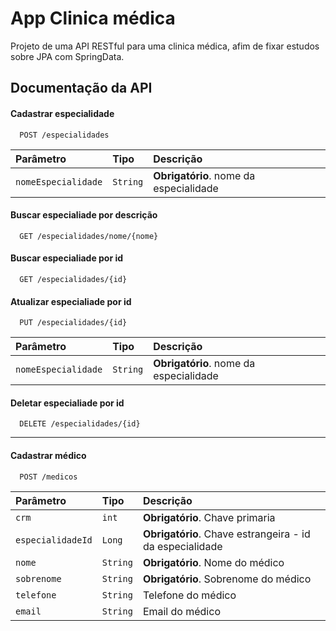 
# App Clinica médica

Projeto de uma API RESTful para uma clinica médica, afim de fixar estudos sobre JPA com SpringData.




## Documentação da API



#### Cadastrar especialidade

```http
  POST /especialidades
```

| Parâmetro           | Tipo     | Descrição                                                |
|:--------------------|:---------|:---------------------------------------------------------|
| `nomeEspecialidade` | `String` | **Obrigatório**.  nome da especialidade                  |



#### Buscar especialiade por descrição

```http
  GET /especialidades/nome/{nome}
```


#### Buscar especialiade por id

```http
  GET /especialidades/{id}
```

#### Atualizar especialiade por id

```http
  PUT /especialidades/{id}
```
| Parâmetro           | Tipo     | Descrição                                                |
|:--------------------|:---------|:---------------------------------------------------------|
| `nomeEspecialidade` | `String` | **Obrigatório**.  nome da especialidade                  |


#### Deletar especialiade por id

```http
  DELETE /especialidades/{id}
```


---

#### Cadastrar médico

```http
  POST /medicos
```

| Parâmetro         | Tipo     | Descrição                                                |
|:------------------|:---------|:---------------------------------------------------------|
| `crm`             | `int`    | **Obrigatório**.  Chave primaria                         |
| `especialidadeId` | `Long`   | **Obrigatório**. Chave estrangeira - id da especialidade |
| `nome`            | `String` | **Obrigatório**. Nome do médico                          |
| `sobrenome`       | `String` | **Obrigatório**. Sobrenome do médico                     |
| `telefone`        | `String` | Telefone do médico                                       |
| `email`           | `String` | Email do médico                                          |


